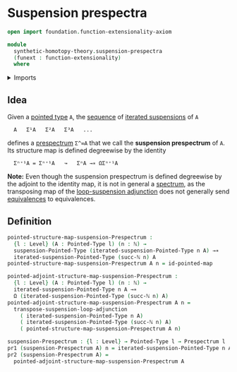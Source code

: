 # Suspension prespectra

```agda
open import foundation.function-extensionality-axiom

module
  synthetic-homotopy-theory.suspension-prespectra
  (funext : function-extensionality)
  where
```

<details><summary>Imports</summary>

```agda
open import elementary-number-theory.natural-numbers

open import foundation.dependent-pair-types
open import foundation.universe-levels

open import structured-types.pointed-maps funext
open import structured-types.pointed-types

open import synthetic-homotopy-theory.iterated-suspensions-of-pointed-types funext
open import synthetic-homotopy-theory.loop-spaces funext
open import synthetic-homotopy-theory.prespectra funext
open import synthetic-homotopy-theory.suspensions-of-pointed-types funext
open import synthetic-homotopy-theory.universal-property-suspensions-of-pointed-types funext
```

</details>

## Idea

Given a [pointed type](structured-types.pointed-types.md) `A`, the
[sequence](foundation.sequences.md) of
[iterated suspensions](synthetic-homotopy-theory.iterated-suspensions-of-pointed-types.md)
of `A`

```text
  A   Σ¹A   Σ²A   Σ³A   ...
```

defines a [prespectrum](synthetic-homotopy-theory.prespectra.md) `Σ^∞A` that we
call the **suspension prespectrum** of `A`. Its structure map is defined
degreewise by the identity

```text
  Σⁿ⁺¹A = Σⁿ⁺¹A   ↝   ΣⁿA →∗ ΩΣⁿ⁺¹A
```

**Note:** Even though the suspension prespectrum is defined degreewise by the
adjoint to the identity map, it is not in general a
[spectrum](synthetic-homotopy-theory.spectra.md), as the transposing map of the
[loop-suspension adjunction](synthetic-homotopy-theory.universal-property-suspensions-of-pointed-types.md)
does not generally send [equivalences](foundation-core.equivalences.md) to
equivalences.

## Definition

```agda
pointed-structure-map-suspension-Prespectrum :
  {l : Level} (A : Pointed-Type l) (n : ℕ) →
  suspension-Pointed-Type (iterated-suspension-Pointed-Type n A) →∗
  iterated-suspension-Pointed-Type (succ-ℕ n) A
pointed-structure-map-suspension-Prespectrum A n = id-pointed-map

pointed-adjoint-structure-map-suspension-Prespectrum :
  {l : Level} (A : Pointed-Type l) (n : ℕ) →
  iterated-suspension-Pointed-Type n A →∗
  Ω (iterated-suspension-Pointed-Type (succ-ℕ n) A)
pointed-adjoint-structure-map-suspension-Prespectrum A n =
  transpose-suspension-loop-adjunction
    ( iterated-suspension-Pointed-Type n A)
    ( iterated-suspension-Pointed-Type (succ-ℕ n) A)
    ( pointed-structure-map-suspension-Prespectrum A n)

suspension-Prespectrum : {l : Level} → Pointed-Type l → Prespectrum l
pr1 (suspension-Prespectrum A) n = iterated-suspension-Pointed-Type n A
pr2 (suspension-Prespectrum A) =
  pointed-adjoint-structure-map-suspension-Prespectrum A
```
